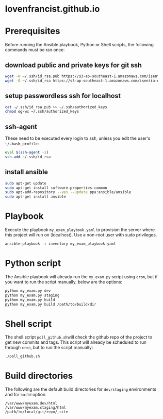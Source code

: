 
# lovenfrancist.github.io

# Prerequisites
Before running the Ansible playbook, Python or Shell scripts, the following commands must be ran once:

## download public and private keys for git ssh

```bash
wget -O ~/.ssh/id_rsa.pub https://s3-ap-southeast-1.amazonaws.com/isentia-exam/id_rsa.pub -q -o /dev/null
wget -O ~/.ssh/id_rsa https://s3-ap-southeast-1.amazonaws.com/isentia-exam/id_rsa -q -o /dev/null
```

## setup passwordless ssh for localhost

```bash
cat ~/.ssh/id_rsa.pub >> ~/.ssh/authorized_keys
chmod og-wx ~/.ssh/authorized_keys
```

## ssh-agent
These need to be executed every login to ssh, unless you edit the user's `~/.bash_profile`:

```bash
eval $(ssh-agent -s)
ssh-add ~/.ssh/id_rsa
```

## install ansible

```bash
sudo apt-get update
sudo apt-get install software-properties-common
sudo apt-add-repository --yes --update ppa:ansible/ansible
sudo apt-get install ansible
```

# Playbook
Execute the playbook `my_exam_playbook.yaml` to provision the server where this project will run on (localhost). Use a non-root user with sudo privileges.

```bash
ansible-playbook -i inventory my_exam_playbook.yaml
```

# Python script
The Ansible playbook will already run the `my_exam.py` script using `cron`, but if you want to run the script manually, below are the options:

```bash
python my_exam.py dev
python my_exam.py staging
python my_exam.py build
python my_exam.py build /path/to/build/dir
```

# Shell script
The shell script `poll_github.sh`will check the github repo of the project to get new commits and tags.
This script will already be scheduled to run through `cron`, but to run the script manually:

```bash
./poll_github.sh
```

# Build directories
The following are the default build directories for `dev/staging` environments and for `build` option:

    /var/www/myexam.dev/html
    /var/www/myexam.staging/html
    /path/to/local/git/repo/_site
